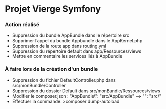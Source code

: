 Projet Vierge Symfony
========================

### Action réalisé

- Suppression du bundle AppBundle dans le répertoire src
- Supprimer l’appel du bundle Appbundle dans le AppKernel.php
- Suppression de la route app dans routing.yml
- Suppression du répertoire default dans app/Ressources/views
- Mettre en commentaire les services liés à AppBundle


### À faire lors de la création d'un bundle

- Suppression du fichier DefaultController.php dans src/monBundle/Controller
- Suppression du dossier Default dans src/monBundle/Ressources/views
- Modifier le composer.json : "AppBundle\\": "src/AppBundle" --> "": "src/"
- Effectuer la commande: >composer dump-autoload
